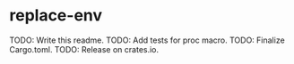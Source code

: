 # replace-env

TODO: Write this readme.
TODO: Add tests for proc macro.
TODO: Finalize Cargo.toml.
TODO: Release on crates.io.
